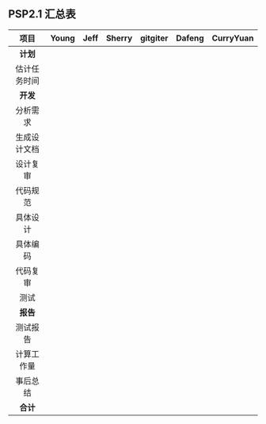 ## PSP2.1 汇总表

|      项目      | Young | Jeff | Sherry | gitgiter | Dafeng | CurryYuan |
| :------------: | :--: | :----: | :----: | :----: | :----: | :----: |
|      **计划**      |       |      |        |          |        |           |
| 估计任务时间 |       |      |        |          |        |           |
|      **开发**      |       |      |        |          |        |           |
|   分析需求   |       |      |        |          |        |           |
| 生成设计文档 |       |      |        |          |        |           |
|   设计复审   |       |      |        |          |        |           |
|   代码规范    |       |      |        |          |        |           |
|   具体设计    |       |      |        |          |        |           |
|    具体编码    |       |      |        |          |        |           |
|   代码复审    |       |      |        |          |        |           |
|    测试       |       |      |        |          |        |           |
|    **报告**     |       |      |        |          |        |         |
|   测试报告   |       |      |        |          |        |           |
|  计算工作量   |       |      |        |          |        |           |
|  事后总结    |       |      |        |          |        |           |
|    **合计**   |       |      |        |          |        |           |